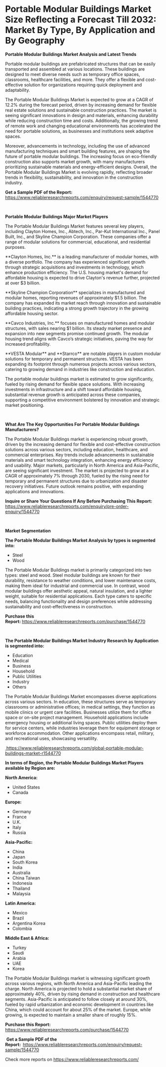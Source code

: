 <p><h1>Portable Modular Buildings Market Size Reflecting a Forecast Till 2032: Market By Type, By Application and By Geography</h1></p><p><strong>Portable Modular Buildings Market Analysis and Latest Trends</strong></p>
<p><p>Portable modular buildings are prefabricated structures that can be easily transported and assembled at various locations. These buildings are designed to meet diverse needs such as temporary office spaces, classrooms, healthcare facilities, and more. They offer a flexible and cost-effective solution for organizations requiring quick deployment and adaptability.</p><p>The Portable Modular Buildings Market is expected to grow at a CAGR of 12.2% during the forecast period, driven by increasing demand for flexible real estate solutions and sustainable construction practices. The market is seeing significant innovations in design and materials, enhancing durability while reducing construction time and costs. Additionally, the growing trend of remote work and changing educational environments has accelerated the need for portable solutions, as businesses and institutions seek adaptive spaces.</p><p>Moreover, advancements in technology, including the use of advanced manufacturing techniques and smart building features, are shaping the future of portable modular buildings. The increasing focus on eco-friendly construction also supports market growth, with many manufacturers prioritizing sustainable materials and energy-efficient designs. Overall, the Portable Modular Buildings Market is evolving rapidly, reflecting broader trends in flexibility, sustainability, and innovation in the construction industry.</p></p>
<p><strong>Get a Sample PDF of the Report:&nbsp;</strong> <a href="https://www.reliableresearchreports.com/enquiry/request-sample/1544770?utm_campaign=2263&utm_medium=2&utm_source=Github&utm_content=ia&utm_term=17022025&utm_id=portable-modular-buildings">https://www.reliableresearchreports.com/enquiry/request-sample/1544770</a></p>
<p>&nbsp;</p>
<p><strong>Portable Modular Buildings Major Market Players</strong></p>
<p><p>The Portable Modular Buildings Market features several key players, including Clayton Homes, Inc., Abtech, Inc., Par-Kut International Inc., Panel Built, Inc., and Skyline Champion Corporation. These companies offer a range of modular solutions for commercial, educational, and residential purposes.</p><p>**Clayton Homes, Inc.** is a leading manufacturer of modular homes, with a diverse portfolio. The company has experienced significant growth through strategic acquisitions and investments in technology, which enhance production efficiency. The U.S. housing market's demand for affordable housing is expected to drive Clayton's revenue further, projected at over $3 billion.</p><p>**Skyline Champion Corporation** specializes in manufactured and modular homes, reporting revenues of approximately $1.5 billion. The company has expanded its market reach through innovation and sustainable building practices, indicating a strong growth trajectory in the growing affordable housing sector. </p><p>**Cavco Industries, Inc.** focuses on manufactured homes and modular structures, with sales nearing $1 billion. Its steady market presence and expansion into new segments promise continued growth. The modular housing trend aligns with Cavco’s strategic initiatives, paving the way for increased profitability.</p><p>**VESTA Modular** and **Starrco** are notable players in custom modular solutions for temporary and permanent structures. VESTA has been expanding its footprint through numerous projects across various sectors, catering to growing demand in industries like construction and education.</p><p>The portable modular buildings market is estimated to grow significantly, fueled by rising demand for flexible space solutions. With increasing investments in infrastructure and a shift toward affordable housing, substantial revenue growth is anticipated across these companies, supporting a competitive environment bolstered by innovation and strategic market positioning.</p></p>
<p>&nbsp;</p>
<p><strong>What Are The Key Opportunities For Portable Modular Buildings Manufacturers?</strong></p>
<p><p>The Portable Modular Buildings market is experiencing robust growth, driven by the increasing demand for flexible and cost-effective construction solutions across various sectors, including education, healthcare, and commercial enterprises. Key trends include advancements in sustainable materials and smart technology integration, enhancing energy efficiency and usability. Major markets, particularly in North America and Asia-Pacific, are seeing significant investment. The market is projected to grow at a CAGR of approximately 7% through 2030, fueled by the rising need for temporary and permanent structures due to urbanization and disaster recovery initiatives. Future outlook remains positive, with expanding applications and innovations.</p></p>
<p><strong>Inquire or Share Your Questions If Any Before Purchasing This Report:</strong> <a href="https://www.reliableresearchreports.com/enquiry/pre-order-enquiry/1544770?utm_campaign=2263&utm_medium=2&utm_source=Github&utm_content=ia&utm_term=17022025&utm_id=portable-modular-buildings">https://www.reliableresearchreports.com/enquiry/pre-order-enquiry/1544770</a></p>
<p>&nbsp;</p>
<p><strong>Market Segmentation</strong></p>
<p><strong>The Portable Modular Buildings Market Analysis by types is segmented into:</strong></p>
<p><ul><li>Steel</li><li>Wood</li></ul></p>
<p><p>The Portable Modular Buildings market is primarily categorized into two types: steel and wood. Steel modular buildings are known for their durability, resistance to weather conditions, and lower maintenance costs, making them ideal for industrial and commercial use. In contrast, wood modular buildings offer aesthetic appeal, natural insulation, and a lighter weight, suitable for residential applications. Each type caters to specific needs, balancing functionality and design preferences while addressing sustainability and cost-effectiveness in construction.</p></p>
<p><strong>Purchase this Report:&nbsp;</strong><a href="https://www.reliableresearchreports.com/purchase/1544770?utm_campaign=2263&utm_medium=2&utm_source=Github&utm_content=ia&utm_term=17022025&utm_id=portable-modular-buildings">https://www.reliableresearchreports.com/purchase/1544770</a></p>
<p>&nbsp;</p>
<p><strong>The Portable Modular Buildings Market Industry Research by Application is segmented into:</strong></p>
<p><ul><li>Education</li><li>Medical</li><li>Business</li><li>Household</li><li>Public Utilities</li><li>Industry</li><li>Others</li></ul></p>
<p><p>The Portable Modular Buildings Market encompasses diverse applications across various sectors. In education, these structures serve as temporary classrooms or administrative offices; in medical settings, they function as mobile clinics or urgent care facilities. Businesses utilize them for office space or on-site project management. Household applications include emergency housing or additional living spaces. Public utilities deploy them for service centers, while industries leverage them for equipment storage or workforce accommodation. Other applications encompass retail, military, and recreational uses, showcasing versatility.</p></p>
<p><a href="https://www.reliableresearchreports.com/global-portable-modular-buildings-market-r1544770?utm_campaign=2263&utm_medium=2&utm_source=Github&utm_content=ia&utm_term=17022025&utm_id=portable-modular-buildings">&nbsp;https://www.reliableresearchreports.com/global-portable-modular-buildings-market-r1544770</a></p>
<p><strong>In terms of Region, the Portable Modular Buildings Market Players available by Region are:</strong></p>
<p>
    <p> <strong> North America: </strong>
        <ul>
            <li>United States</li>
            <li>Canada</li>
        </ul>
        </p> 
    <p> <strong> Europe: </strong>
        <ul>
            <li>Germany</li>
            <li>France</li>
            <li>U.K.</li>
            <li>Italy</li>
            <li>Russia</li>
        </ul>
        </p> 
    <p> <strong> Asia-Pacific: </strong>
        <ul>
            <li>China</li>
            <li>Japan</li>
            <li>South Korea</li>
            <li>India</li>
            <li>Australia</li>
            <li>China Taiwan</li>
            <li>Indonesia</li>
            <li>Thailand</li>
            <li>Malaysia</li>
        </ul>
        </p> 
    <p> <strong> Latin America: </strong>
        <ul>
            <li>Mexico</li>
            <li>Brazil</li>
            <li>Argentina Korea</li>
            <li>Colombia</li>
        </ul>
        </p> 
    <p> <strong> Middle East & Africa: </strong>
        <ul>
            <li>Turkey</li>
            <li>Saudi</li>
            <li>Arabia</li>
            <li>UAE</li>
            <li>Korea</li>
        </ul>
    </p>
    </p>
<p><p>The Portable Modular Buildings market is witnessing significant growth across various regions, with North America and Asia-Pacific leading the charge. North America is projected to hold a substantial market share of approximately 40%, driven by rising demand in construction and healthcare segments. Asia-Pacific is anticipated to follow closely at around 30%, fueled by rapid urbanization and economic development in countries like China, which could account for about 25% of the market. Europe, while growing, is expected to maintain a smaller share of roughly 15%.</p></p>
<p><strong>Purchase this Report: </strong><a href="https://www.reliableresearchreports.com/purchase/1544770?utm_campaign=2263&utm_medium=2&utm_source=Github&utm_content=ia&utm_term=17022025&utm_id=portable-modular-buildings">https://www.reliableresearchreports.com/purchase/1544770</a></p>
<p>&nbsp;<strong>Get a Sample PDF of the Report:&nbsp;&nbsp;</strong><a href="https://www.reliableresearchreports.com/enquiry/request-sample/1544770?utm_campaign=2263&utm_medium=2&utm_source=Github&utm_content=ia&utm_term=17022025&utm_id=portable-modular-buildings">https://www.reliableresearchreports.com/enquiry/request-sample/1544770</a></p>
<p><strong></strong></p>
<p>Check more reports on <a href="https://www.reliableresearchreports.com/?utm_campaign=2263&utm_medium=2&utm_source=Github&utm_content=ia&utm_term=17022025&utm_id=portable-modular-buildings">https://www.reliableresearchreports.com/</a></p>